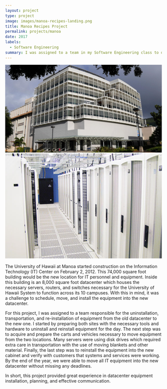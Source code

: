 ```yaml
---
layout: project
type: project
image: images/manoa-recipes-landing.png
title: Manoa Recipes Project
permalink: projects/manoa
date: 2017
labels:
  - Software Engineering
summary: I was assigned to a team in my Software Engineering class to develop a Meteor application. We decided to create a recipe application to be used by Manoa students and the public.
---
```


<div class="ui small rounded images">
  <img class="ui image" src="../images/uhm_itc.jpg">
  <img class="ui image" src="../images/uhm_datacenter.jpg">
</div>


The University of Hawaii at Manoa started construction on the Information Technology (IT) Center on February 2, 2012. This 74,000 square foot building would be the new location for IT personnel and equipment. Inside this building is an 8,000 square foot datacenter which houses the necessary servers, routers, and switches necessary for the University of Hawaii System to function across its 10 campuses. With this in mind, it was a challenge to schedule, move, and install the equipment into the new datacenter.

For this project, I was assigned to a team responsible for the uninstallation, transportation, and re-installation of equipment from the old datacenter to the new one. I started by preparing both sites with the necessary tools and hardware to uninstall and reinstall equipment for the day. The next step was to acquire and prepare the carts and vehicles necessary to move equipment from the two locations. Many servers were using disk drives which required extra care in transportation with the use of moving blankets and other material. Finally, the last step was to reinstall the equipment into the new cabinet and verify with customers that systems and services were working. By the end of the year, we were able to move all IT equipment into the new datacenter without missing any deadlines.

In short, this project provided great experience in datacenter equipment installation, planning, and effective communication.

